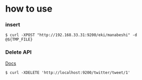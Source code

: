 # how to use


### insert

```
$ curl -XPOST "http://192.168.33.31:9200/eki/manabeshi" -d @${TMP_FILE}
```


### Delete API

[Docs](https://www.elastic.co/guide/en/elasticsearch/reference/current/docs-delete.html)

```
$ curl -XDELETE 'http://localhost:9200/twitter/tweet/1'
```

